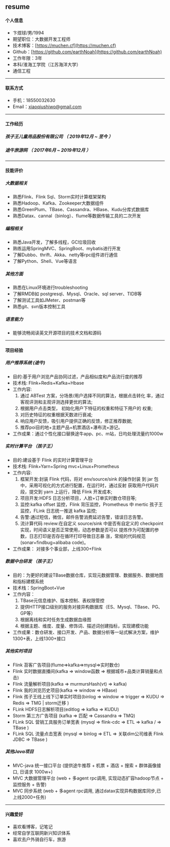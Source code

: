 ## resume
####  个人信息
 - 卞煜球/男/1994
 - 期望职位：大数据开发工程师
 - 技术博客：[https://muchen.cf](https://muchen.cf)
 - Github：[https://github.com/earthNoah](https://github.com/earthNoah)
 - 工作年限：3年
 - 本科/淮海工学院（江苏海洋大学）
 - 通信工程

---
#### 联系方式
 - 手机：18550032630
 - Email：[xiaoqiushiwo@gmail.com](xiaoqiushiwo@gmail.com)
 
---
#### 工作经历
##### 孩子王儿童用品股份有限公司 （ 2019年12月 ~ 至今 ）
##### 途牛旅游网 （ 2017年6月 ~ 2019年12月 ）

---
#### 技能评价
##### 大数据相关
 - 熟悉Flink、Flink Sql、Storm实时计算框架架构
 - 熟悉Hadoop、Kafka、Zookeeper大数据组件
 - 熟悉GreenPlum、TBase、Cassandra、HBase、Kudu分库式数据库
 - 熟悉Datax、cannal（binlog）、flume等数据传输工具的二次开发

##### 编程相关
 - 熟悉Java开发，了解多线程，GC垃圾回收
 - 熟练运用SpringMVC、SpringBoot、mybatis进行开发
 - 了解Dubbo、thrift、Akka、netty等rpc组件进行通信
 - 了解Python、Shell、Vue等语言
 
##### 其他方面
 - 熟悉在Linux环境进行troubleshooting
 - 了解RMDB如 postgresql、Mysql、Oracle、sql server、TIDB等
 - 了解测试工具如JMeter、postman等
 - 熟悉git、svn版本控制工具

##### 语言能力
 - 能够流畅阅读英文开源项目的技术文档和源码

---
#### 项目经验
##### 用户推荐系统 (途牛)
 - 目的:基于用户浏览产品协同过滤，产品相似度和产品流行度的推荐 
 - 技术栈: Flink+Redis+Kafka+Hbase
 - 工作内容:
	1. 通过 ABTest 方案，分场景/用户选择不同的算法，根据点击转化
	率，通过客观评测和主观评测选择更优的算法;
	2. 根据用户点击类型， 初始化用户下特征的权重和特征下用户的
	权重;
	3. 对历史特征的权重根据天数进行衰减;
	4. 响应用户反馈，吸引用户提供正确的反馈，修正推荐数据;
	5. 推荐poi目的地+主题产品+机票酒店+瀑布流+游记。
 - 工作成果：通过个性化接口替换途牛app、pc、m站，日均处理流量约1000w


##### 实时计算平台 （孩子王）
 - 目的:建设基于 Flink 的实时计算管理平台
 - 技术栈: Flink+Yarn+Spring mvc+Linux+Prometheus 
 - 工作内容:
	1. 框架开发:封装 Flink 代码，将对 env/source/sink 的操作封装
	到 jar 包中，采用可视化的方式进行配置，在运行时，通过反射
	获取用户代码片段，提交到 yarn 上运行，降低 Flink 开发成本;
	2. 项目开发:HDFS 日志分析项目，人脸+订单实时数仓项目等;
	3. 监控:kafka offset 监控，Flink 背压监控，Prometheus 中 mertic
	孩子王
	监控，FLink 日志统一推送 kafka 监控;
	4. 告警:通过短信，微信，邮件告警消费延迟告警，错误日志告警。
	5. 流计算代码 review:在自定义 source/sink 中是否有自定义的
	checkpoint 实现，时间语义是否正常使用，动态参数是否可以 提炼作为可配置的参数，日志打印是否存在循环打印导致日志暴 涨，常规的代码规范(sonar+findbug+alibaba code)。
 - 工作成果： 对接多个事业部，上线300+Flink

##### 数据中台研发 （孩子王）
 - 目的：为更好的建设TBase数据仓库，实现元数据管理、数据服务、数据地图和指标建模系统
 - 技术栈：SpringBoot+Vue
 - 工作内容：
 	1. TBase元信息维护、版本控制、表权限管控
 	2. 提供HTTP接口级别的服务对接异构数据库（ES、Mysql、TBase、PG、GP等）
 	3. 根据离线和实时任务生成数据血缘图
 	4. 根据主题、维度、度量、修饰词、描述词创建指标，实现建模功能
 - 工作成果：数仓研发、接口开发、产品、数据分析等一站式解决方案，维护1300+表，上线1300+接口

##### 其他实时项目
 - Flink 苔客广告项目(flume=>kafka=>mysql=>实时数仓)
 - Flink 实时数据直播间(kafka => window函数 => 根据城市+品类计算销量和点击)
 - Flink 流量解析项目(kafka => murmursHash(vt) => kafka)
 - Flink 我的浏览历史项目(kafka => window => HBase)
 - Flink 孩子王线上线下订单实时项目(binlog => window => trigger => KUDU => Redis => TMG | storm迁移 )
 - FLink HDFS日志解析项目(editlog => kafka => KUDU)
 - Storm 第三方广告项目 (kafka => 匹配 => Cassandra => TMQ) 
 - FLink SQL 营销工具服务订单宽表 (mysql => flink-cdc => ETL => kafka / => TBase )
 - FLink SQL 流量点击宽表 (mysql => binlog => ETL => 关联dim公司维表 Flink JDBC => TBase )


##### 其他Java项目
 - MVC-java 统一接口平台 (提供途牛推荐 + 机票 + 酒店 + 搜索 + 群体画像接口, 日请求 1000w+) 
 - MVC 大数据管理平台 (web + 多agent rpc调用, 实现动态扩容hadoop节点 + 监控服务 + 告警)
 - MVC 同步系统 (web + 多agent rpc调用, 通过datax实现异构数据库同步,已上线2000+任务) 

---

#### 兴趣爱好
 - 喜欢看博客，记笔记
 - 经常自学互联网新兴知识体系
 - 喜欢去户外骑自行车，旅游

